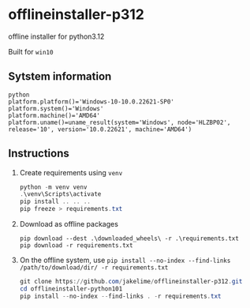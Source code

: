 # offlineinstaller-p312

offline installer for python3.12

Built for `win10`

## Sytstem information

```
python
platform.platform()='Windows-10-10.0.22621-SP0'
platform.system()='Windows'
platform.machine()='AMD64'
platform.uname()=uname_result(system='Windows', node='HLZBP02', release='10', version='10.0.22621', machine='AMD64')
```

## Instructions

1. Create requirements using `venv`

   ```powershell
   python -m venv venv
   .\venv\Scripts\activate
   pip install .. .. ..
   pip freeze > requirements.txt
   ```

1. Download as offline packages

   ```
   pip download --dest .\downloaded_wheels\ -r .\requirements.txt
   pip download -r requirements.txt
   ```

1. On the offline system, use `pip install --no-index --find-links /path/to/download/dir/ -r requirements.txt`

   ```powershell
   git clone https://github.com/jakelime/offlineinstaller-p312.git
   cd offlineinstaller-python101
   pip install --no-index --find-links . -r requirements.txt
   ```
